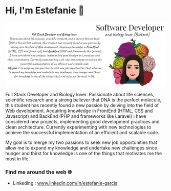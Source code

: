 # Hi, I'm Estefanie :hibiscus:

![](img/estefanie_git2.png)

Full Stack Developer and Biology lover.
Passionate about life sciences, scientific research and a strong believer that DNA is the perfect molecule, this student has recently found a new passion by delving into the field of Web development. Acquiring knowledge in FrontEnd (HTML, CSS and Javascript) and BackEnd (PHP and frameworks like Laravel) I have considered new projects, implementing good development practices and clean architecture. Currently experimenting with new technologies to achieve the successful implementation of an efficient and scalable code.

My goal is to merge my two passions to seek new job opportunities that allow me to expand my knowledge and undertake new challenges since hunger and thirst for knowledge is one of the things that motivates me the most in life.

### Find me around the web :globe_with_meridians:
- Linkeding : www.linkedin.com/in/estefanie-garcia
